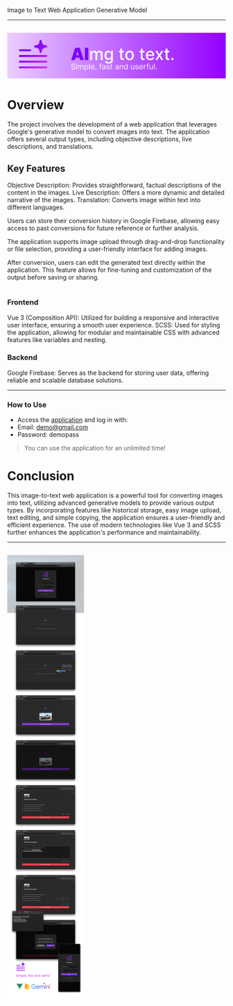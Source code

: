 Image to Text Web Application Generative Model

---
![](https://github.com/Peixekru/aimg_to_txt_web/blob/main/_info/header.png)
---

# Overview

The project involves the development of a web application that leverages Google's generative model to convert images into text. The application offers several output types, including objective descriptions, live descriptions, and translations.

## Key Features

Objective Description: Provides straightforward, factual descriptions of the content in the images.
Live Description: Offers a more dynamic and detailed narrative of the images.
Translation: Converts image within text into different languages.

Users can store their conversion history in Google Firebase, allowing easy access to past conversions for future reference or further analysis.

The application supports image upload through drag-and-drop functionality or file selection, providing a user-friendly interface for adding images.

After conversion, users can edit the generated text directly within the application. This feature allows for fine-tuning and customization of the output before saving or sharing.

# 

### Frontend

Vue 3 (Composition API): Utilized for building a responsive and interactive user interface, ensuring a smooth user experience.
SCSS: Used for styling the application, allowing for modular and maintainable CSS with advanced features like variables and nesting.

### Backend

Google Firebase: Serves as the backend for storing user data, offering reliable and scalable database solutions.

---
### How to Use

* Access the [application](https://aimg-to-text.web.app) and log in with:  
* Email: demo@gmail.com  
* Password: demopass  
   
> You can use the application for an unlimited time!

# Conclusion

This image-to-text web application is a powerful tool for converting images into text, utilizing advanced generative models to provide various output types. By incorporating features like historical storage, easy image upload, text editing, and simple copying, the application ensures a user-friendly and efficient experience. The use of modern technologies like Vue 3 and SCSS further enhances the application's performance and maintainability.

---
![](https://github.com/Peixekru/aimg_to_txt_web/blob/main/_info/descript.png)
---
